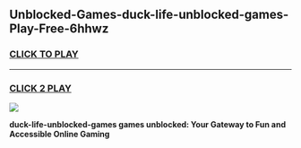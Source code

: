 
## Unblocked-Games-duck-life-unblocked-games-Play-Free-6hhwz
<h3>
<a href="https://premium76.site?title=duck-life-unblocked-games&ref=17A">CLICK TO PLAY</a></h3>
<hr>

<h3>
<a href="https://premium76.site?title=duck-life-unblocked-games&ref=17A">CLICK 2 PLAY</a>
  
</h3>

<a href="https://premium76.site?title=duck-life-unblocked-games&ref=17A"><img src="https://clearcache.store/games.png"></a>


**duck-life-unblocked-games games unblocked: Your Gateway to Fun and Accessible Online Gaming**
